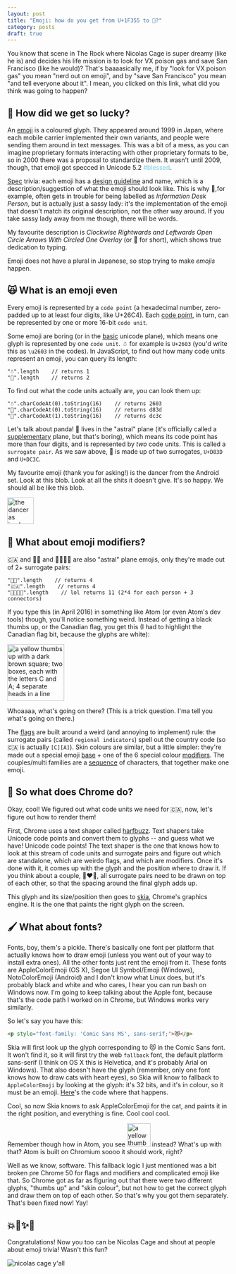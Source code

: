 ```yaml
---
layout: post
title: "Emoji: how do you get from U+1F355 to 🍕?"
category: posts
draft: true
---
```


You know that scene in The Rock where Nicolas Cage is super dreamy (like he is)
and decides his life mission is to look for VX poison gas and save San Francisco (like he would)?
That's baaaasically me, if by "look for VX poison gas" you mean "nerd out on emoji", and
by "save San Francisco" you mean "and tell everyone about it".
I mean, you clicked on this link, what did you think was going to happen?


<h2>🍿 How did we get so lucky?</h2>

An [emoji](https://en.wikipedia.org/wiki/Emoji) is a coloured glyph. They appeared around 1999 in Japan, where each mobile carrier implemented their own variants, and people
were sending them around in text messages. This was a bit of a mess, as
you can imagine proprietary formats interacting with other proprietary formats to be, so in 2000
there was a proposal to standardize them. It wasn't until 2009, though, that emoji got specced
in Unicode 5.2 <span style="color:#7ccdea;">#blessed</span>.

[Spec](http://unicode.org/reports/tr51/) trivia: each emoji has a [design guideline](http://unicode.org/reports/tr51/#Design_Guidelines)
and name, which is a description/suggestion of what the
emoji should look like. This is why 💁,for example, often gets in trouble for being
labelled as _Information Desk Person_, but is actually just a sassy lady: it's the
implementation of the emoji that doesn't match its original description, not the
other way around. If you take sassy lady away from me though, there will be words.

My favourite description is
_Clockwise Rightwards and Leftwards
Open Circle Arrows With Circled One Overlay_ (or 🔂 for short), which shows true dedication to typing.

Emoji does not have a plural in Japanese, so stop trying to make _emojis_ happen.

<h2 style="border-left-color:#fbcd46;">🙀 What is an emoji even</h2>

Every emoji is represented by a `code point` (a hexadecimal number, zero-padded up to at least four digits, like U+26C4).
Each [code point](https://en.wikipedia.org/wiki/Code_point), in turn, can be represented by one or more 16-bit `code unit`.

Some emoji are boring (or in the [basic](https://en.wikipedia.org/wiki/Plane_(Unicode)#Basic_Multilingual_Plane) unicode plane), which means one glyph is represented by one `code unit`.
 ☃ for example is `U+2603` (you'd write this as `\u2603` in the codes). In JavaScript, to find out how many code units represent an emoji, you can query its length:

```
"☃".length    // returns 1
"🐼".length    // returns 2
```

To find out what the code units actually are, you can look them up:

```
"☃".charCodeAt(0).toString(16)    // returns 2603
"🐼".charCodeAt(0).toString(16)    // returns d83d
"🐼".charCodeAt(1).toString(16)    // returns dc3c
```

Let's talk about panda! 🐼 lives in the "astral" plane (it's officially
called a [supplementary](https://en.wikipedia.org/wiki/Plane_(Unicode)#Supplementary_Multilingual_Plane) plane, but that's boring), which means its
code point has more than four digits, and is represented by _two_ code units. This
is called a `surrogate pair`. As we saw above, 🐼 is made up of two
surrogates, `U+D83D` and `U+DC3C`.

My favourite emoji (thank you for asking!) is the dancer from the Android set. Look
at this blob. Look at all the shits it doesn't give. It's so happy. We should all be like this blob.

<img width="60" alt="the dancer as implemented on android, a beautiful blob with a rose in its teeth" src="https://cloud.githubusercontent.com/assets/1369170/14198590/c07a7d14-f790-11e5-9d95-499731513ab3.png">

<h2 style="border-left-color:#f19fd9;">🙋 What about emoji modifiers?</h2>

🇨🇦 and 👍🏿 and 👨‍👨‍👧‍👧 are also
"astral" plane emojis, only they're made out of 2+ surrogate pairs:

```
"👍🏿".length    // returns 4
"🇨🇦".length    // returns 4
"👨‍👨‍👧‍👧".length    // lol returns 11 (2*4 for each person + 3 connectors)
```

If you type this (in April 2016) in something like Atom (or even Atom's dev tools) though,
you'll notice something weird. Instead of getting a black thumbs up, or the Canadian flag, you get this (I had to highlight the Canadian flag bit, because the glyphs are white):

<img width="129" alt="a yellow thumbs up with a dark brown square; two boxes, each with the letters C and A; 4 separate heads in a line" src="https://cloud.githubusercontent.com/assets/1369170/14193347/def54478-f758-11e5-95ca-bc8b5988874c.png">

Whoaaaa, what's going on there? (This is a trick question. I'ma tell you what's going on there.)

The [flags](http://unicode.org/reports/tr51/#Flags) are built around a weird (and annoying to implement) rule: the
surrogate pairs (called `regional indicators`) spell out the country code (so
🇨🇦 is actually `[C][A]`). Skin colours are similar, but a little simpler:
they're made out a special emoji [base](http://unicode.org/reports/tr51/#Subject_Emoji_Modifiers) + one of the 6 special colour [modifiers](http://unicode.org/reports/tr51/#Emoji_Modifiers_Table). The couples/multi
families are a [sequence](http://www.unicode.org/emoji/charts/emoji-zwj-sequences.html) of characters, that together make one emoji.

<h2 style="border-left-color:#a77be3;">👾 So what does Chrome do?</h2>
Okay, cool! We figured out what code units we need for 🇨🇦, now, let's figure
out how to render them!

First, Chrome uses a text shaper called [harfbuzz](http://harfbuzz.org/). Text shapers
take Unicode code points and convert them to glyphs -- and guess what we have! Unicode
code points! The text shaper is the one that knows how to look at this stream
of code units and surrogate pairs and figure out which are standalone, which
are weirdo flags, and which are modifiers. Once it's done with it, it comes
up with the glyph and the position where to draw it. If you think about a couple,
👩‍❤️‍👩, all surrogate pairs need to be drawn on
top of each other, so that the spacing around the final glyph adds up.

This glyph and its size/position then goes to [skia](https://en.wikipedia.org/wiki/Skia_Graphics_Engine),
Chrome's graphics engine. It is the one that paints the right glyph on the screen.

<h2 style="border-left-color:#5b86f7;">🖌 What about fonts?</h2>

Fonts, boy, them's a pickle. There's basically one font per platform that
actually knows how to draw emoji (unless you went out of your way to
install extra ones). All the other fonts just rent the emoji from it.
These fonts are AppleColorEmoji (OS X), Segoe UI Symbol/Emoji (Windows),
NotoColorEmoji (Android) and I don't know what Linux does, but it's probably
black and white and who cares, I hear you can run bash on Windows now. I'm going to keep talking about the Apple font, because that's
the code path I worked on in Chrome, but Windows works very similarly.

So let's say you have this:

```html
<p style="font-family: 'Comic Sans MS', sans-serif;">😻</p>
```

Skia will first look up the glyph corresponding to 😻 in the Comic Sans font.
It won't find it, so it will first try the web `fallback` font, the default
platform sans-serif (I think on OS X this is Helvetica, and it's probably
Arial on Windows). That also doesn't have the glyph (remember, only one font
knows how to draw cats with heart eyes), so Skia will know to fallback to
`AppleColorEmoji` by looking at the glyph: it's 32 bits, and it's in colour,
so it must be an emoji. [Here](https://code.google.com/p/chromium/codesearch#chromium/src/third_party/WebKit/Source/platform/fonts/mac/FontCacheMac.mm&q=fontcachemac&sq=package:chromium&type=cs&l=91)'s the code
where that happens.

Cool, so now Skia knows to ask AppleColorEmoji for the cat, and paints it
in the right position, and everything is fine. Cool cool cool.

Remember though how in Atom, you see <img width="53" alt="a yellow thumbs up with a dark brown square" style="display:inline-block;" src="https://cloud.githubusercontent.com/assets/1369170/14195194/5704b2a2-f76b-11e5-922c-d4753861d55f.png">
 instead? What's up with that?
Atom is built on Chromium soooo it should work, right?

Well as we know, software. This fallback logic I just mentioned was a bit
broken pre Chrome 50 for flags and modifiers and complicated emoji like that.
So Chrome got as far as figuring out that there were two different glyphs,
"thumbs up" and "skin colour", but not how to get the correct glyph and draw
them on top of each other. So that's why you got them separately. That's
been fixed now! Yay!


<h2 style="border-left-color:#ed2f20;">💥🙌✨💝</h2>

Congratulations! Now you too can be Nicolas Cage and shout at people about
emoji trivia! Wasn't this fun?

![nicolas cage y'all](https://media.giphy.com/media/RrVzUOXldFe8M/giphy.gif)
